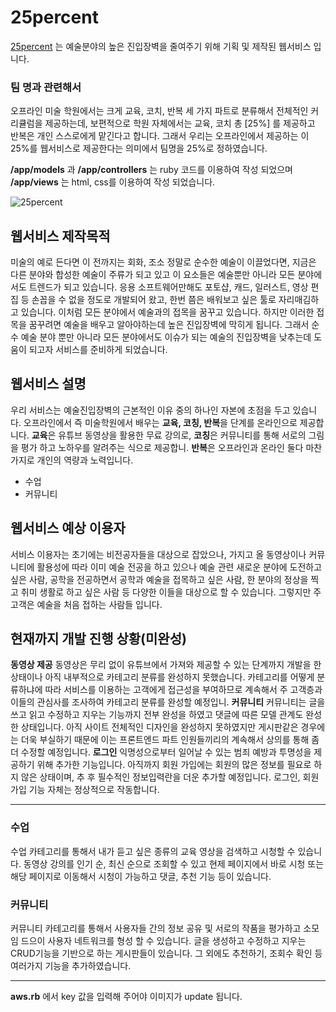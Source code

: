 # 25percent
[25percent](https://github.com/scy0626/25percent) 는 예술분야의 높은 진입장벽을 줄여주기 위해 기획 및 제작된 웹서비스 입니다.
### 팀 명과 관련해서
오프라인 미술 학원에서는 크게 교육, 코치, 반복 세 가지 파트로 분류해서 전체적인 커리큘럼을 제공하는데, 보편적으로 학원 자체에서는 교육, 코치 총 [25%] 를 제공하고 반복은 개인 스스로에게 맡긴다고 합니다. 그래서 우리는 오프라인에서 제공하는 이 25%를 웹서비스로 제공한다는 의미에서 팀명을 25%로 정하였습니다.

**/app/models** 과 **/app/controllers** 는 ruby 코드를 이용하여 작성 되었으며
**/app/views** 는 html, css를 이용하여 작성 되었습니다.

![25percent](https://user-images.githubusercontent.com/31886913/48901145-d2dd7000-ee97-11e8-9a62-884df98f42d1.png)


## 웹서비스 제작목적
미술의 예로 든다면 이 전까지는 회화, 조소 정말로 순수한 예술이 이끌었다면, 지금은 다른 분야와 합성한 예술이 주류가 되고 있고 이 요소들은 예술뿐만 아니라 모든 분야에서도 트렌드가 되고 있습니다. 응용 소프트웨어만해도 포토샵, 캐드, 일러스트, 영상 편집 등 손꼽을 수 없을 정도로 개발되어 왔고, 한번 쯤은 배워보고 싶은 툴로 자리매김하고 있습니다. 이처럼 모든 분야에서 예술과의 접목을 꿈꾸고 있습니다. 하지만 이러한 접목을 꿈꾸려면 예술을 배우고 알아야하는데 높은 진입장벽에 막히게 됩니다. 그래서 순수 예술 분야 뿐만 아니라 모든 분야에서도 이슈가 되는 예술의 진입장벽을 낮추는데 도움이 되고자 서비스를 준비하게 되었습니다.

## 웹서비스 설명
우리 서비스는 예술진입장벽의 근본적인 이유 중의 하나인 자본에 초점을 두고 있습니다. 오프라인에서 즉 미술학원에서 배우는 **교육, 코칭, 반복**을 단계를 온라인으로 제공합니다. **교육**은 유튜브 동영상을 활용한 무료 강의로, **코칭**은 커뮤니티를 통해 서로의 그림을 평가 하고 노하우를 알려주는 식으로 제공합니. **반복**은 오프라인과 온라인 둘다 마찬가지로 개인의 역량과 노력입니다.
+ 수업
+ 커뮤니티

## 웹서비스 예상 이용자
서비스 이용자는 초기에는 비전공자들을 대상으로 잡았으나, 가지고 올 동영상이나 커뮤니티에 활용성에 따라 이미 예술 전공을 하고 있으나 예술 관련 새로운 분야에 도전하고 싶은 사람, 공학을 전공하면서 공학과 예술을 접목하고 싶은 사람, 한 분야의 정상을 찍고 취미 생활로 하고 싶은 사람 등 다양한 이들을 대상으로 할 수 있습니다. 그렇지만 주 고객은 예술을 처음 접하는 사람들 입니다.

## 현재까지 개발 진행 상황(미완성)
**동영상 제공**
동영상은 무리 없이 유튜브에서 가져와 제공할 수 있는 단계까지 개발을 한 상태이나 아직 내부적으로 카테고리 분류를 완성하지 못했습니다. 카테고리를 어떻게 분류하냐에 따라 서비스를 이용하는 고객에게 접근성을 부여하므로 계속해서 주 고객층과 이들의 관심사를 조사하여 카테고리 분류를 완성할 예정입니.
**커뮤니티**
커뮤니티는 글을 쓰고 읽고 수정하고 지우는 기능까지 전부 완성을 하였고 댓글에 따른 모델 관계도 완성한 상태입니다. 아직 사이트 전체적인 디자인을 완성하지 못하였지만 게시판같은 경우에는 더욱 부실하기 때문에 이는 프론트엔드 파트 인원들끼리의 계속해서 상의를 통해 좀 더 수정할 예정입니다.
**로그인**
익명성으로부터 일어날 수 있는 범죄 예방과 투명성을 제공하기 위해 추가한 기능입니다. 아직까지 회원 가입에는 회원의 많은 정보를 필요로 하지 않은 상태이며, 추 후 필수적인 정보입력란을 더운 추가할 예정입니다. 로그인, 회원가입 기능 자체는 정상적으로 작동합니다.


---
### 수업 
수업 카테고리를 통해서 내가 듣고 싶은 종류의 교육 영상을 검색하고 시청할 수 있습니다.
동영상 강의를 인기 순, 최신 순으로 조회할 수 있고 현제 페이지에서 바로 시청 또는 해당 페이지로 이동해서 시청이 가능하고 댓글, 추천 기능 등이 있습니다.

### 커뮤니티 
커뮤니티 카테고리를 통해서 사용자들 간의 정보 공유 및 서로의 작품을 평가하고 소모임 드으이 사용자 네트워크를 형성 할 수 있습니다.
글을 생성하고 수정하고 지우는 CRUD기능을 기반으로 하는 게시판들이 있습니다. 그 외에도 추천하기, 조회수 확인 등 여러가지 기능을 추가하였습니다.

---

**aws.rb** 에서 key 값을 입력해 주어야 이미지가 update 됩니다.
